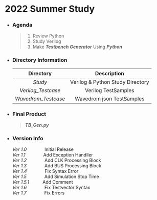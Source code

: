 # 2022 Summer Study  
+ ### Agenda
    >1. Review Python
    >2. Study Verilog
    >3. Make __*Testbench Generator*__ Using __*Python*__
+ ### Directory Information

    |Directory|Description|  
    |:---:|:--------:|  
    |*Study*|Verilog & Python Study Directory |  
    |*Verilog_Testcase*| Verilog TestSamples |
    |*Wavedrom_Testcase*| Wavedrom json TestSamples |
+ ### Final Product
    >__*TB_Gen.py*__
+ ### Version Info
    *Ver 1.0*    Initial Release  
    *Ver 1.1*    Add Exception Handller  
    *Ver 1.2*    Add CLK Processing Block  
    *Ver 1.3*    Add BUS Processing Block  
    *Ver 1.4*    Fix Syntax Error  
    *Ver 1.5*    Add Simulation Stop Time  
    *Ver 1.5.1*   Add Comment  
    *Ver 1.6*    Fix Testvector Syntax  
    *Ver 1.7*    Fix Errors 